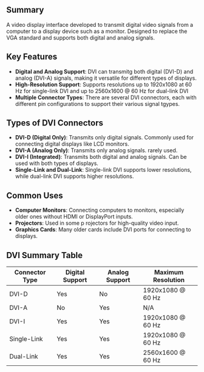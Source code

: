 ## Summary
A video display interface developed to transmit digital video signals from a computer to a display device such as a monitor.  Designed to replace the VGA standard and supports  both digital and analog signals.

## Key Features
- **Digital and Analog Support**: DVI can transmitg both digital (DVI-D) and analog (DVI-A) signals, making it versatile for different types of displays.
- **High-Resolution Support**: Supports resolutions up to 1920x1080 at 60 Hz for single-link DVI and up to 2560x1600 @ 60  Hz for dual-link DVI
- **Multiple Connector Types**: There are several DVI connectors, each with different pin configurations to support their various signal tgypes.

## Types of DVI Connectors
- **DVI-D (Digital Only)**: Transmits only digital signals. Commonly used for connecting digital displays like LCD monitors.
- **DVI-A (Analog Only)**: Transmits only analog signals. rarely used.
- **DVI-I (Integrated)**: Transmits both digital and analog signals. Can be used with both types of displays.
- **Single-Link and Dual-Link**: Single-link DVI supports lower resolutions, while dual-link DVI supports higher resolutions.

## Common Uses
- **Computer Monitors**: Connecting computers to monitors, especially older ones without HDMI or DisplayPort inputs.
- **Projectors**: Used in some p rojectors for high-quality video input.
- **Graphics Cards**: Many older cards include DVI ports for connecting to displays.

## DVI Summary Table

| Connector Type | Digital Support | Analog Support | Maximum Resolution |
|----------------|-----------------|----------------|--------------------|
| DVI-D          | Yes             | No             | 1920x1080 @ 60 Hz |
| DVI-A          | No              | Yes            | N/A                |
| DVI-I          | Yes             | Yes            | 1920x1080 @ 60 Hz |
| Single-Link    | Yes             | Yes            | 1920x1080 @ 60 Hz |
| Dual-Link      | Yes             | Yes            | 2560x1600 @ 60 Hz |
